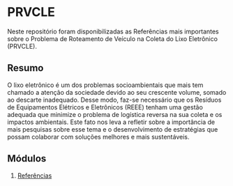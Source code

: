 # PRVCLE

Neste repositório foram disponibilizadas as Referências mais importantes sobre o Problema de Roteamento de Veículo na Coleta do Lixo Eletrônico (PRVCLE).


## Resumo

O lixo eletrônico é um dos problemas socioambientais que mais tem chamado a atenção da sociedade devido ao seu crescente volume, somado ao descarte inadequado. Desse modo, faz-se necessário que os Resíduos de Equipamentos Elétricos e Eletrônicos (REEE) tenham uma gestão adequada que minimize o problema de logística reversa na sua coleta e os impactos ambientais. Este fato nos leva a refletir sobre a importância de mais pesquisas sobre esse tema e o desenvolvimento de estratégias que possam colaborar com soluções melhores e mais sustentáveis. 


## Módulos
1. [Referências](Refer%C3%AAncias_PRVCLE.pdf)
